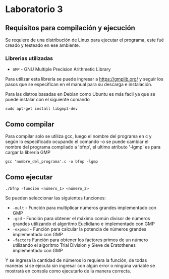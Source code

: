 # **Laboratorio 3**
## Requisitos para compilación y ejecución

Se requiere de una distribución de Linux para ejecutar el programa, este fué creado y testeado en ese ambiente.

### Librerias utilizadas

* `GMP` - GNU Multiple Precision Arithmetic Library

Para utilizar esta librería se puede ingresar a https://gmplib.org/ y seguir los pasos que se especifican en el manual para su descarga e instalación.

Para las distros basadas en Debian como Ubuntu es más facil ya que se puede instalar con el siguiente comando
```
sudo apt-get install libgmp3-dev
```

## Como compilar
Para compilar solo se utiliza gcc, luego el nombre del programa en c y según lo especificado ocupando el comando -o se puede cambiar el nombre del programa compilado a 'bfnp', el ultimo atributo '-lgmp' es para cargar la librería GMP
```
gcc 'nombre_del_programa'.c -o bfnp -lgmp
```
## Como ejecutar
```
./bfnp -función <número_1> <número_2>
```
Se pueden seleccionar las siguientes funciones:

* `-mult` - Función para multiplicar números grandes implementado con GMP
* `-gcd` - Función para obtener el máximo común divisor de números grandes utilizando el algoritmo Euclidiano e implementado con GMP
* `-expmod` - Función para calcular la potencia de números grandes implementado con GMP
* `-factors` Función para obtener los factores primos de un número utilizando el algoritmo Trial Division y Sieve de Eratothenes implementado con GMP

Y se ingresa la cantidad de números lo requiera la función, de todas maneras si se ejecuta sin ingresar con algún error o ningúna variable se mostrará en consola como ejecutarlo de la manera correcta.

